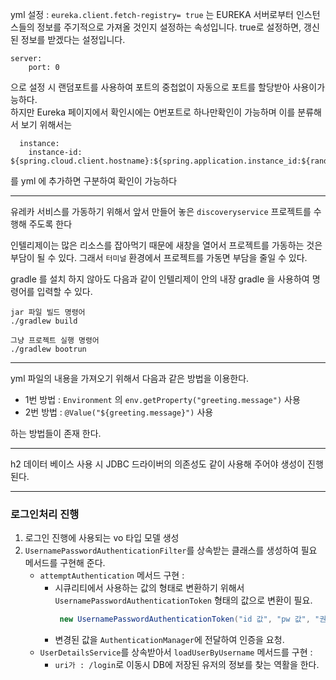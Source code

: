

yml 설정 : `eureka.client.fetch-registry= true` 는 EUREKA 서버로부터 인스턴스들의 정보를 주기적으로 가져올 것인지 설정하는 속성입니다. true로 설정하면, 갱신 된 정보를 받겠다는 설정입니다.

```
server:
    port: 0
```
 
으로 설정 시 랜덤포트를 사용하여 포트의 중첩없이 자동으로 포트를 할당받아 사용이가능하다.  
하지만 Eureka 페이지에서 확인시에는 0번포트로 하나만확인이 가능하며 이를 분류해서 보기 위해서는

```
  instance:
    instance-id: ${spring.cloud.client.hostname}:${spring.application.instance_id:${random.value}}
```
를 yml 에 추가하면 구분하여 확인이 가능하다

---

유레카 서비스를 가동하기 위해서 앞서 만들어 놓은 `discoveryservice` 프로젝트를 수행해 주도록 한다

인텔리제이는 많은 리소스를 잡아먹기 때문에 새창을 열어서 프로젝트를 가동하는 것은 부담이 될 수 있다.
그래서 `터미널` 환경에서 프로젝트를 가동면 부담을 줄일 수 있다.

gradle 를 설치 하지 않아도 다음과 같이 인텔리제이 안의 내장 gradle 을 사용하여 명령어를 입력할 수 있다.
```
jar 파일 빌드 명령어
./gradlew build 

그냥 프로젝트 실행 명령어
./gradlew bootrun
```

---

yml 파일의 내용을 가져오기 위해서 다음과 같은 방법을 이용한다.
- 1번 방법 : `Environment` 의 `env.getProperty("greeting.message")` 사용
- 2번 방법 : `@Value("${greeting.message}")` 사용

하는 방법들이 존재 한다.

---

h2 데이터 베이스 사용 시 JDBC 드라이버의 의존성도 같이 사용해 주어야 생성이 진행된다.

---

### 로그인처리 진행 

1. 로그인 진행에 사용되는 vo 타입 모델 생성
2. `UsernamePasswordAuthenticationFilter`를 상속받는 클래스를 생성하여 필요 메서드를 구현해 준다.
   - `attemptAuthentication` 메서드 구현 : 
     - 시큐리티에서 사용하는 값의 형태로 변환하기 위해서 `UsernamePasswordAuthenticationToken` 형태의 값으로 변환이 필요.
       ``` java
        new UsernamePasswordAuthenticationToken("id 값", "pw 값", "권한");
        ```
     - 변경된 값을 `AuthenticationManager`에 전달하여 인증을 요청.
   - `UserDetailsService`를 상속받아서 `loadUserByUsername` 메서드를 구현 : 
     - `uri가 : /login`로 이동시 DB에 저장된 유저의 정보를 찾는 역활을 한다.
   
